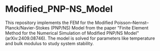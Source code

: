 # Modified_PNP-NS_Model
This repository implements the FEM for the Modified Poisson–Nernst–Planck/Navier-Stokes (PNP/NS) Model from the paper "Finite Element Method for the Numerical Simulation of Modified PNP/NS Model" (arXiv:2409.08746). The model is solved for parameters like temperature and bulk modulus to study system stability.
